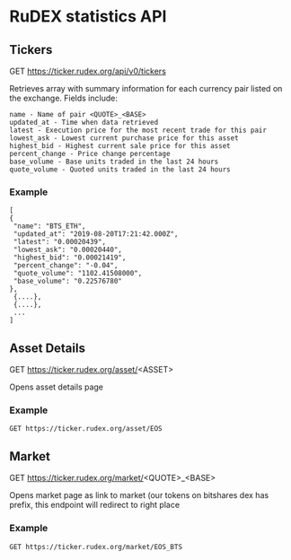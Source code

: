# RuDEX statistics API

## Tickers

GET https://ticker.rudex.org/api/v0/tickers

Retrieves array with summary information for each currency pair listed on the exchange. Fields include:

```
name - Name of pair <QUOTE>_<BASE>
updated_at - Time when data retrieved
latest - Execution price for the most recent trade for this pair
lowest_ask - Lowest current purchase price for this asset
highest_bid - Highest current sale price for this asset
percent_change - Price change percentage
base_volume - Base units traded in the last 24 hours
quote_volume - Quoted units traded in the last 24 hours
```
### Example

```
[
{
 "name": "BTS_ETH",
 "updated_at": "2019-08-20T17:21:42.000Z",
 "latest": "0.00020439",
 "lowest_ask": "0.00020440",
 "highest_bid": "0.00021419",
 "percent_change": "-0.04",
 "quote_volume": "1102.41508000",
 "base_volume": "0.22576780"
}, 
 {....},
 {....},
 ...
]
```

## Asset Details

GET https://ticker.rudex.org/asset/<ASSET\> 

Opens asset details page

### Example

```
GET https://ticker.rudex.org/asset/EOS 
```

## Market

GET https://ticker.rudex.org/market/<QUOTE\>_<BASE\>

Opens market page as link to market (our tokens on bitshares dex has prefix, this endpoint will redirect to right place

### Example

```
GET https://ticker.rudex.org/market/EOS_BTS
```
                   
